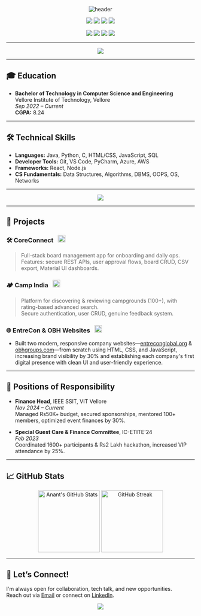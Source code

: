 <!-- Anant Garg | Modern & Interactive GitHub Profile README -->

<p align="center">
  <img src="https://capsule-render.vercel.app/api?type=waving&height=200&color=0:34D399,100:2563EB&text=Hello!%20I'm%20Anant%20Garg%20👋&fontSize=36&fontColor=ffffff&animation=fadeIn" alt="header" />
</p>

<p align="center">
  <img src="https://img.shields.io/badge/-Agra,%20India-blue?style=flat-square" />
  <img src="https://img.shields.io/badge/-B.Tech%20CSE-orange?style=flat-square" />
  <img src="https://img.shields.io/badge/-VIT%20Vellore-9cf?style=flat-square" />
  <img src="https://img.shields.io/badge/-CGPA%208.24-brightgreen?style=flat-square" />
</p>

<p align="center">
  <a href="mailto:anantgarg2856@gmail.com"><img src="https://img.shields.io/badge/-Email-D14836?style=flat-square&logo=gmail&logoColor=white"></a>
  <a href="https://www.linkedin.com/in/anant-garg28/"><img src="https://img.shields.io/badge/-LinkedIn-blue?style=flat-square&logo=linkedin"></a>
  <a href="https://github.com/Anantgarg28"><img src="https://img.shields.io/badge/-GitHub-181717?style=flat-square&logo=github&logoColor=white"></a>
  <a href="https://anant-portfolio04.vercel.app/"><img src="https://img.shields.io/badge/-Portfolio-1abc9c?style=flat-square"></a>
</p>

---

<p align="center">
  <img src="https://readme-typing-svg.demolab.com?font=Fira+Code&weight=700&size=22&pause=1000&color=1abc9c&center=true&width=600&lines=Welcome+to+my+GitHub!;Builder+%7C+Problem+Solver+%7C+Tech+Enthusiast;Let%E2%80%99s+Connect+and+Collaborate!"/>
</p>

---

## 🎓 Education

- **Bachelor of Technology in Computer Science and Engineering**  
  Vellore Institute of Technology, Vellore  
  _Sep 2022 – Current_  
  **CGPA:** 8.24

---

## 🛠️ Technical Skills

* **Languages:** Java, Python, C, HTML/CSS, JavaScript, SQL
* **Developer Tools:** Git, VS Code, PyCharm, Azure, AWS
* **Frameworks:** React, Node.js
* **CS Fundamentals:** Data Structures, Algorithms, DBMS, OOPS, OS, Networks
* **

<p align="center">
  <img src="https://skillicons.dev/icons?i=java,python,c,html,css,js,react,nodejs,express,mongodb,postgres,mysql,aws,azure,git,github&perline=8" />
</p>

---

## 📂 Projects

### 🛠️ CoreConnect &nbsp; <img height="20" src="https://skillicons.dev/icons?i=react,nodejs,express,postgres"/>
> Full-stack board management app for onboarding and daily ops.  
> Features: secure REST APIs, user approval flows, board CRUD, CSV export, Material UI dashboards.  

### 🏕️ Camp India &nbsp; <img height="20" src="https://skillicons.dev/icons?i=nodejs,express,mongodb,bootstrap"/>
> Platform for discovering & reviewing campgrounds (100+), with rating-based advanced search.  
> Secure authentication, user CRUD, genuine feedback system.  

### 🌐 EntreCon & OBH Websites &nbsp; <img height="20" src="https://skillicons.dev/icons?i=html,css,js"/>
- Built two modern, responsive company websites—[entreconglobal.org](https://entreconglobal.org) & [obhgroups.com](https://obhgroups.com)—from scratch using HTML, CSS, and JavaScript, increasing brand visibility by 30% and establishing each company's first digital presence with clean UI and user-friendly experience.
---

## 🔰 Positions of Responsibility

- **Finance Head**, IEEE SSIT, VIT Vellore  
  _Nov 2024 – Current_  
  Managed Rs50K+ budget, secured sponsorships, mentored 100+ members, optimized event finances by 30%.

- **Special Guest Care & Finance Committee**, IC-ETITE'24  
  _Feb 2023_  
  Coordinated 1600+ participants & Rs2 Lakh hackathon, increased VIP attendance by 25%.

---

## 📈 GitHub Stats

<p align="center">
  <img src="https://github-readme-stats.vercel.app/api?username=Anantgarg28&show_icons=true&theme=tokyonight" alt="Anant's GitHub Stats" height="165"/>
  <img src="https://github-readme-streak-stats.herokuapp.com/?user=Anantgarg28&theme=tokyonight" alt="GitHub Streak" height="165"/>
</p>

---

## 🤝 Let’s Connect!

I'm always open for collaboration, tech talk, and new opportunities.  
Reach out via <a href="mailto:anantgarg2856@gmail.com">Email</a> or connect on <a href="https://www.linkedin.com/in/anant-garg28/">LinkedIn</a>.

<p align="center">
  <img src="https://readme-typing-svg.demolab.com?font=Fira+Code&weight=700&size=20&pause=1000&color=1abc9c&center=true&width=480&lines=Thanks+for+visiting!+Have+a+great+day!"/>
</p>
